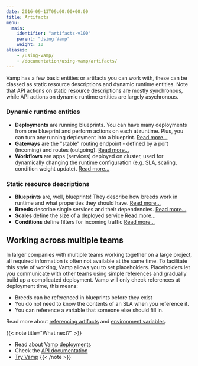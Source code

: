 ```yaml
---
date: 2016-09-13T09:00:00+00:00
title: Artifacts
menu:
  main:
    identifier: "artifacts-v100"
    parent: "Using Vamp"
    weight: 10
aliases:
    - /using-vamp/
    - /documentation/using-vamp/artifacts/
---
```


Vamp has a few basic entities or artifacts you can work with, these can be classed as static resource descriptions and dynamic runtime entities. Note that API actions on static resource descriptions are mostly synchronous, while API actions on dynamic runtime entities are largely asychronous.

### Dynamic runtime entities

-   **Deployments** are running blueprints. You can have many deployments from one blueprint and perform actions on each at runtime. Plus, you can turn any running deployment into a blueprint.  [Read more...](/documentation/using-vamp/v1.0.0/deployments/)
-   **Gateways** are the "stable" routing endpoint - defined by a port (incoming) and routes (outgoing).  [Read more...](/documentation/using-vamp/v1.0.0/gateways/)
-   **Workflows** are apps (services) deployed on cluster, used for dynamically changing the runtime configuration (e.g. SLA, scaling, condition weight update).  [Read more...](/documentation/using-vamp/v1.0.0/workflows/)

### Static resource descriptions

-   **Blueprints** are, well, blueprints! They describe how breeds work in runtime and what properties they should have.  [Read more...](/documentation/using-vamp/v1.0.0/blueprints/)
-   **Breeds** describe single services and their dependencies.  [Read more...](/documentation/using-vamp/v1.0.0/breeds/)
-   **Scales** define the size of a deployed service [Read more...](/documentation/using-vamp/v1.0.0/blueprints/#scale)
-   **Conditions** define filters for incoming traffic [Read more...](/documentation/using-vamp/v1.0.0/conditions)

## Working across multiple teams

In larger companies with multiple teams working together on a large project, all required information is often not available at the same time. To facilitate this style of working, Vamp allows you to set placeholders. Placeholders let you communicate with other teams using simple references and gradually build up a complicated deployment. Vamp will only check references at deployment time, this means:

- Breeds can be referenced in blueprints before they exist
- You do not need to know the contents of an SLA when you reference it.
- You can reference a variable that someone else should fill in.

Read more about [referencing artifacts](/documentation/using-vamp/v1.0.0/references/) and [environment variables](/documentation/using-vamp/v1.0.0/environment-variables/).

{{< note title="What next?" >}}
* Read about [Vamp deployments](/documentation/using-vamp/v1.0.0/deployments/)
* Check the [API documentation](/documentation/api/v1.0.0/api-reference)
* [Try Vamp](/documentation/installation/hello-world)
{{< /note >}}
